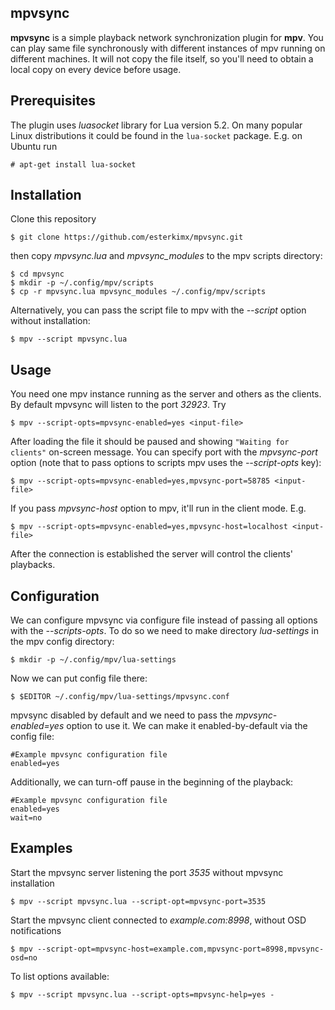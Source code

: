 mpvsync
------------
**mpvsync** is a simple playback network synchronization plugin for **mpv**. You can play same file synchronously with different instances of mpv running on different machines. It will not copy the file itself, so you'll need to obtain a local copy on every device before usage.

Prerequisites
-------------
The plugin uses *luasocket* library for Lua version 5.2. On many popular Linux distributions it could be found in the `lua-socket` package. E.g. on Ubuntu run
```
# apt-get install lua-socket
```

Installation
------------
Clone this repository
```
$ git clone https://github.com/esterkimx/mpvsync.git
```

then copy *mpvsync.lua* and *mpvsync_modules* to the mpv scripts directory:
```
$ cd mpvsync
$ mkdir -p ~/.config/mpv/scripts
$ cp -r mpvsync.lua mpvsync_modules ~/.config/mpv/scripts
```

Alternatively, you can pass the script file to mpv with the *--script* option without installation:
```
$ mpv --script mpvsync.lua
```

Usage
-----
You need one mpv instance running as the server and others as the clients. By default mpvsync will listen to the port *32923*. Try
```
$ mpv --script-opts=mpvsync-enabled=yes <input-file>
```

After loading the file it should be paused and showing `"Waiting for clients"` on-screen message.
You can specify port with the *mpvsync-port* option (note that to pass options to scripts mpv uses the *--script-opts* key):
```
$ mpv --script-opts=mpvsync-enabled=yes,mpvsync-port=58785 <input-file>
```

If you pass *mpvsync-host* option to mpv, it'll run in the client mode. E.g.
```
$ mpv --script-opts=mpvsync-enabled=yes,mpvsync-host=localhost <input-file>
```

After the connection is established the server will control the clients' playbacks.

Configuration
-------------
We can configure mpvsync via configure file instead of passing all options with the *--scripts-opts*. To do so we need to make directory *lua-settings* in the mpv config directory:
```
$ mkdir -p ~/.config/mpv/lua-settings
```

Now we can put config file there:
```
$ $EDITOR ~/.config/mpv/lua-settings/mpvsync.conf
```

mpvsync disabled by default and we need to pass the *mpvsync-enabled=yes* option to use it. We can make it enabled-by-default via the config file:
```
#Example mpvsync configuration file
enabled=yes
```

Additionally, we can turn-off pause in the beginning of the playback:
```
#Example mpvsync configuration file
enabled=yes
wait=no
```

Examples
--------
Start the mpvsync server listening the port *3535* without mpvsync installation
```
$ mpv --script mpvsync.lua --script-opt=mpvsync-port=3535
```

Start the mpvsync client connected to *example.com:8998*, without OSD notifications
```
$ mpv --script-opt=mpvsync-host=example.com,mpvsync-port=8998,mpvsync-osd=no
```

To list options available:
```
$ mpv --script mpvsync.lua --script-opts=mpvsync-help=yes -
```
